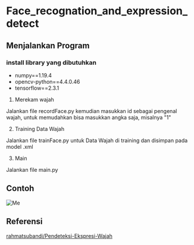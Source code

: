 # Face_recognation_and_expression_detect

## Menjalankan Program

### install library yang dibutuhkan

- numpy==1.19.4
- opencv-python==4.4.0.46
- tensorflow==2.3.1

1. Merekam wajah

Jalankan file recordFace.py kemudian masukkan id sebagai pengenal wajah, untuk memudahkan bisa masukkan angka saja, misalnya "1"

2. Training Data Wajah

Jalankan file trainFace.py untuk Data Wajah di training dan disimpan pada model .xml

3. Main

Jalankan file main.py

## Contoh

![Me]('./Screenshot_55.png')

## Referensi

[rahmatsubandi/Pendeteksi-Ekspresi-Wajah](https://github.com/rahmatsubandi/Pendeteksi-Ekspresi-Wajah)
